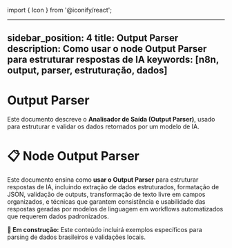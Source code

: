 import { Icon } from '@iconify/react';

---
sidebar_position: 4
title: Output Parser
description: Como usar o node Output Parser para estruturar respostas de IA
keywords: [n8n, output, parser, estruturação, dados]
---

# Output Parser

Este documento descreve o **Analisador de Saída (Output Parser)**, usado para estruturar e validar os dados retornados por um modelo de IA.

# 📋 Node Output Parser

Este documento ensina como **usar o Output Parser** para estruturar respostas de IA, incluindo extração de dados estruturados, formatação de JSON, validação de outputs, transformação de texto livre em campos organizados, e técnicas que garantem consistência e usabilidade das respostas geradas por modelos de linguagem em workflows automatizados que requerem dados padronizados.

**🔄 Em construção:** Este conteúdo incluirá exemplos específicos para parsing de dados brasileiros e validações locais.
